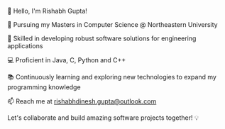 👋 Hello, I'm Rishabh Gupta!

🚀 Pursuing my Masters in Computer Science @ Northeastern University

🔧 Skilled in developing robust software solutions for engineering applications

💻 Proficient in Java, C, Python and C++

📚 Continuously learning and exploring new technologies to expand my programming knowledge

📫 Reach me at rishabhdinesh.gupta@outlook.com

Let's collaborate and build amazing software projects together! 💡
